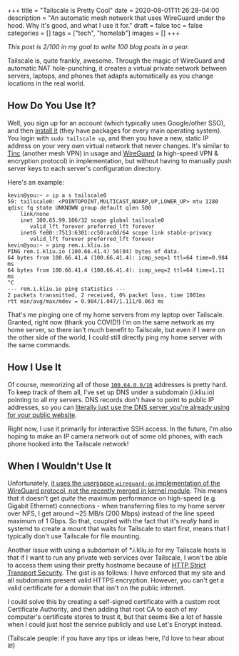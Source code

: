 +++
title = "Tailscale is Pretty Cool"
date = 2020-08-01T11:26:28-04:00
description = "An automatic mesh network that uses WireGuard under the hood. Why it's good, and what I use it for."
draft = false
toc = false
categories = []
tags = ["tech", "homelab"]
images = []
+++

_This post is 2/100 in my goal to write 100 blog posts in a year._

Tailscale is, quite frankly, awesome. Through the magic of WireGuard and automatic NAT hole-punching, it creates a virtual private network between servers, laptops, and phones that adapts automatically as you change locations in the real world.

## How Do You Use It?

Well, you sign up for an account (which typically uses Google/other SSO), and then [install it](https://tailscale.com/download) (they have packages for every main operating system). You login with `sudo tailscale up`, and then you have a new, static IP address on your very own virtual network that never changes. It's similar to [Tinc](https://tinc-vpn.org/) (another mesh VPN) in usage and [WireGuard](https://wireguard.com) (a high-speed VPN & encryption protocol) in implementation, but without having to manually push server keys to each server's configuration directory.

Here's an example:

```
kevin@you:~ » ip a s tailscale0 
59: tailscale0: <POINTOPOINT,MULTICAST,NOARP,UP,LOWER_UP> mtu 1280 qdisc fq state UNKNOWN group default qlen 500
    link/none 
    inet 100.65.99.106/32 scope global tailscale0
       valid_lft forever preferred_lft forever
    inet6 fe80::7513:6301:cc50:ac0d/64 scope link stable-privacy 
       valid_lft forever preferred_lft forever
kevin@you:~ » ping rem.i.kliu.io 
PING rem.i.kliu.io (100.66.41.4) 56(84) bytes of data.
64 bytes from 100.66.41.4 (100.66.41.4): icmp_seq=1 ttl=64 time=0.984 ms
64 bytes from 100.66.41.4 (100.66.41.4): icmp_seq=2 ttl=64 time=1.11 ms
^C
--- rem.i.kliu.io ping statistics ---
2 packets transmitted, 2 received, 0% packet loss, time 1001ms
rtt min/avg/max/mdev = 0.984/1.047/1.111/0.063 ms
```

That's me pinging one of my home servers from my laptop over Tailscale. Granted, right now (thank you COVID!) I'm on the same network as my home server, so there isn't much benefit to Tailscale, but even if I were on the other side of the world, I could still directly ping my home server with the same commands.

## How I Use It

Of course, memorizing all of those [`100.64.0.0/10`](https://www.tailscale.com/kb/1015/100.x-addresses) addresses is pretty hard. To keep track of them all, I've set up DNS under a subdomain (i.kliu.io) pointing to all my servers. DNS records don't have to point to public IP addresses, so you can [literally just use the DNS server you're already using for your public website](https://tailscale.com/kb/1054/dns?q=DNS).

Right now, I use it primarily for interactive SSH access. In the future, I'm also hoping to make an IP camera network out of some old phones, with each phone hooked into the Tailscale network!

## When I Wouldn't Use It

Unfortunately, [it uses the userspace `wireguard-go` implementation of the WireGuard protocol, not the recently merged in kernel module](https://github.com/tailscale/tailscale/issues/426). This means that it doesn't get _quite_ the maximum performance on high-speed (e.g. Gigabit Ethernet) connections - when transferring files to my home server over NFS, I get around ~25 MB/s (200 Mbps) instead of the line speed maximum of 1 Gbps. So that, coupled with the fact that it's _really_ hard in systemd to create a mount that waits for Tailscale to start first, means that I typically don't use Tailscale for file mounting.

Another issue with using a subdomain of *.i.kliu.io for my Tailscale hosts is that if I want to run any private web services over Tailscale, I won't be able to access them using their pretty hostname because of [HTTP Strict Transport Security](https://en.wikipedia.org/wiki/HTTP_Strict_Transport_Security). The gist is as follows: I have enforced that my site and all subdomains present valid HTTPS encryption. However, you can't get a valid certificate for a domain that isn't on the public internet.

I could solve this by creating a self-signed certificate with a custom root Certificate Authority, and then adding that root CA to each of my computer's certificate stores to trust it, but that seems like a lot of hassle when I could just host the service publicly and use Let's Encrypt instead.

(Tailscale people: if you have any tips or ideas here, I'd love to hear about it!)